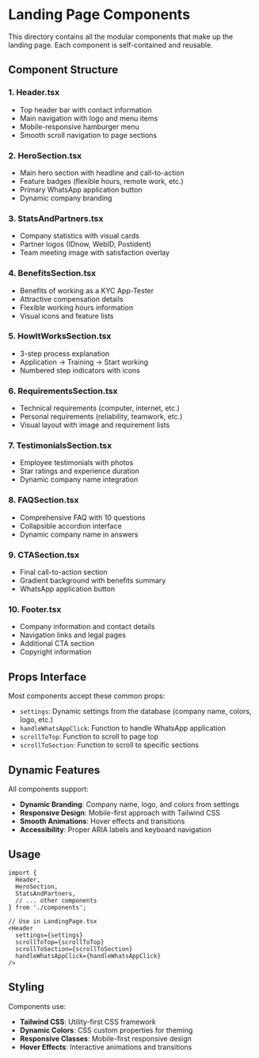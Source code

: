 # Landing Page Components

This directory contains all the modular components that make up the landing page. Each component is self-contained and reusable.

## Component Structure

### 1. **Header.tsx**
- Top header bar with contact information
- Main navigation with logo and menu items
- Mobile-responsive hamburger menu
- Smooth scroll navigation to page sections

### 2. **HeroSection.tsx**
- Main hero section with headline and call-to-action
- Feature badges (flexible hours, remote work, etc.)
- Primary WhatsApp application button
- Dynamic company branding

### 3. **StatsAndPartners.tsx**
- Company statistics with visual cards
- Partner logos (IDnow, WebID, Postident)
- Team meeting image with satisfaction overlay

### 4. **BenefitsSection.tsx**
- Benefits of working as a KYC App-Tester
- Attractive compensation details
- Flexible working hours information
- Visual icons and feature lists

### 5. **HowItWorksSection.tsx**
- 3-step process explanation
- Application → Training → Start working
- Numbered step indicators with icons

### 6. **RequirementsSection.tsx**
- Technical requirements (computer, internet, etc.)
- Personal requirements (reliability, teamwork, etc.)
- Visual layout with image and requirement lists

### 7. **TestimonialsSection.tsx**
- Employee testimonials with photos
- Star ratings and experience duration
- Dynamic company name integration

### 8. **FAQSection.tsx**
- Comprehensive FAQ with 10 questions
- Collapsible accordion interface
- Dynamic company name in answers

### 9. **CTASection.tsx**
- Final call-to-action section
- Gradient background with benefits summary
- WhatsApp application button

### 10. **Footer.tsx**
- Company information and contact details
- Navigation links and legal pages
- Additional CTA section
- Copyright information

## Props Interface

Most components accept these common props:
- `settings`: Dynamic settings from the database (company name, colors, logo, etc.)
- `handleWhatsAppClick`: Function to handle WhatsApp application
- `scrollToTop`: Function to scroll to page top
- `scrollToSection`: Function to scroll to specific sections

## Dynamic Features

All components support:
- **Dynamic Branding**: Company name, logo, and colors from settings
- **Responsive Design**: Mobile-first approach with Tailwind CSS
- **Smooth Animations**: Hover effects and transitions
- **Accessibility**: Proper ARIA labels and keyboard navigation

## Usage

```tsx
import {
  Header,
  HeroSection,
  StatsAndPartners,
  // ... other components
} from './components';

// Use in LandingPage.tsx
<Header 
  settings={settings}
  scrollToTop={scrollToTop}
  scrollToSection={scrollToSection}
  handleWhatsAppClick={handleWhatsAppClick}
/>
```

## Styling

Components use:
- **Tailwind CSS**: Utility-first CSS framework
- **Dynamic Colors**: CSS custom properties for theming
- **Responsive Classes**: Mobile-first responsive design
- **Hover Effects**: Interactive animations and transitions 